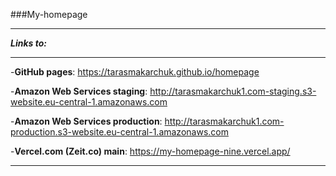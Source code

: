 ###My-homepage
** **
***Links to:***
** **
-**GitHub pages**: https://tarasmakarchuk.github.io/homepage

-**Amazon Web Services staging**: http://tarasmakarchuk1.com-staging.s3-website.eu-central-1.amazonaws.com

-**Amazon Web Services production**: http://tarasmakarchuk1.com-production.s3-website.eu-central-1.amazonaws.com

-**Vercel.com (Zeit.co) main**: https://my-homepage-nine.vercel.app/
** **
